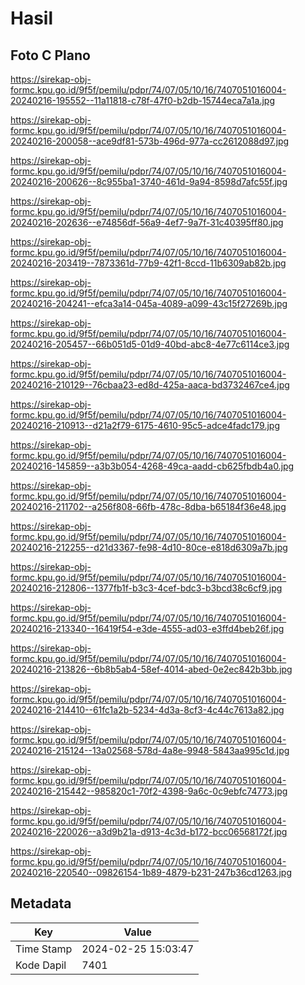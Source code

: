 # Hasil

## Foto C Plano

https://sirekap-obj-formc.kpu.go.id/9f5f/pemilu/pdpr/74/07/05/10/16/7407051016004-20240216-195552--11a11818-c78f-47f0-b2db-15744eca7a1a.jpg

https://sirekap-obj-formc.kpu.go.id/9f5f/pemilu/pdpr/74/07/05/10/16/7407051016004-20240216-200058--ace9df81-573b-496d-977a-cc2612088d97.jpg

https://sirekap-obj-formc.kpu.go.id/9f5f/pemilu/pdpr/74/07/05/10/16/7407051016004-20240216-200626--8c955ba1-3740-461d-9a94-8598d7afc55f.jpg

https://sirekap-obj-formc.kpu.go.id/9f5f/pemilu/pdpr/74/07/05/10/16/7407051016004-20240216-202636--e74856df-56a9-4ef7-9a7f-31c40395ff80.jpg

https://sirekap-obj-formc.kpu.go.id/9f5f/pemilu/pdpr/74/07/05/10/16/7407051016004-20240216-203419--7873361d-77b9-42f1-8ccd-11b6309ab82b.jpg

https://sirekap-obj-formc.kpu.go.id/9f5f/pemilu/pdpr/74/07/05/10/16/7407051016004-20240216-204241--efca3a14-045a-4089-a099-43c15f27269b.jpg

https://sirekap-obj-formc.kpu.go.id/9f5f/pemilu/pdpr/74/07/05/10/16/7407051016004-20240216-205457--66b051d5-01d9-40bd-abc8-4e77c6114ce3.jpg

https://sirekap-obj-formc.kpu.go.id/9f5f/pemilu/pdpr/74/07/05/10/16/7407051016004-20240216-210129--76cbaa23-ed8d-425a-aaca-bd3732467ce4.jpg

https://sirekap-obj-formc.kpu.go.id/9f5f/pemilu/pdpr/74/07/05/10/16/7407051016004-20240216-210913--d21a2f79-6175-4610-95c5-adce4fadc179.jpg

https://sirekap-obj-formc.kpu.go.id/9f5f/pemilu/pdpr/74/07/05/10/16/7407051016004-20240216-145859--a3b3b054-4268-49ca-aadd-cb625fbdb4a0.jpg

https://sirekap-obj-formc.kpu.go.id/9f5f/pemilu/pdpr/74/07/05/10/16/7407051016004-20240216-211702--a256f808-66fb-478c-8dba-b65184f36e48.jpg

https://sirekap-obj-formc.kpu.go.id/9f5f/pemilu/pdpr/74/07/05/10/16/7407051016004-20240216-212255--d21d3367-fe98-4d10-80ce-e818d6309a7b.jpg

https://sirekap-obj-formc.kpu.go.id/9f5f/pemilu/pdpr/74/07/05/10/16/7407051016004-20240216-212806--1377fb1f-b3c3-4cef-bdc3-b3bcd38c6cf9.jpg

https://sirekap-obj-formc.kpu.go.id/9f5f/pemilu/pdpr/74/07/05/10/16/7407051016004-20240216-213340--16419f54-e3de-4555-ad03-e3ffd4beb26f.jpg

https://sirekap-obj-formc.kpu.go.id/9f5f/pemilu/pdpr/74/07/05/10/16/7407051016004-20240216-213826--6b8b5ab4-58ef-4014-abed-0e2ec842b3bb.jpg

https://sirekap-obj-formc.kpu.go.id/9f5f/pemilu/pdpr/74/07/05/10/16/7407051016004-20240216-214410--61fc1a2b-5234-4d3a-8cf3-4c44c7613a82.jpg

https://sirekap-obj-formc.kpu.go.id/9f5f/pemilu/pdpr/74/07/05/10/16/7407051016004-20240216-215124--13a02568-578d-4a8e-9948-5843aa995c1d.jpg

https://sirekap-obj-formc.kpu.go.id/9f5f/pemilu/pdpr/74/07/05/10/16/7407051016004-20240216-215442--985820c1-70f2-4398-9a6c-0c9ebfc74773.jpg

https://sirekap-obj-formc.kpu.go.id/9f5f/pemilu/pdpr/74/07/05/10/16/7407051016004-20240216-220026--a3d9b21a-d913-4c3d-b172-bcc06568172f.jpg

https://sirekap-obj-formc.kpu.go.id/9f5f/pemilu/pdpr/74/07/05/10/16/7407051016004-20240216-220540--09826154-1b89-4879-b231-247b36cd1263.jpg


## Metadata

| Key        | Value               |
| ---------- | ------------------- |
| Time Stamp | 2024-02-25 15:03:47 |
| Kode Dapil | 7401                |




